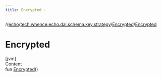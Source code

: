 ```yaml
---
title: Encrypted -
---
```

//[echo](../../index.md)/[tech.whence.echo.dal.schema.key.strategy](../index.md)/[Encrypted](index.md)/[Encrypted](-encrypted.md)



# Encrypted  
[jvm]  
Content  
fun [Encrypted](-encrypted.md)()  



